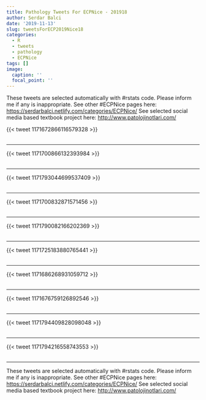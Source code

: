 ```yaml
---
title: Pathology Tweets For ECPNice - 201918
author: Serdar Balci
date: '2019-11-13'
slug: tweetsForECP2019Nice18
categories:
  - R
  - tweets
  - pathology
  - ECPNice
tags: []
image:
  caption: ''
  focal_point: ''
---
```



These tweets are selected automatically with #rstats code. Please inform me if any is inappropriate.
See other #ECPNice pages here: https://serdarbalci.netlify.com/categories/ECPNice/ 
See selected social media based textbook project here: http://www.patolojinotlari.com/

{{< tweet 1171672866116579328 >}}
<br>
<br>
<hr>
{{< tweet 1171700866132393984 >}}
<br>
<br>
<hr>
{{< tweet 1171793044699537409 >}}
<br>
<br>
<hr>
{{< tweet 1171700832871571456 >}}
<br>
<br>
<hr>
{{< tweet 1171790082166202369 >}}
<br>
<br>
<hr>
{{< tweet 1171725183880765441 >}}
<br>
<br>
<hr>
{{< tweet 1171686268931059712 >}}
<br>
<br>
<hr>
{{< tweet 1171676759126892546 >}}
<br>
<br>
<hr>
{{< tweet 1171794409828098048 >}}
<br>
<br>
<hr>
{{< tweet 1171794216558743553 >}}
<br>
<br>
<hr>


These tweets are selected automatically with #rstats code. Please inform me if any is inappropriate.
See other #ECPNice pages here: https://serdarbalci.netlify.com/categories/ECPNice/ 
See selected social media based textbook project here: http://www.patolojinotlari.com/
